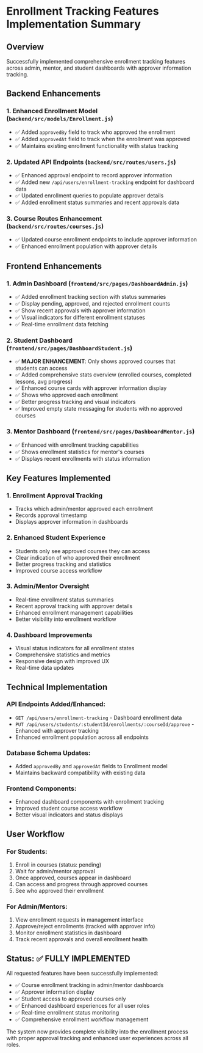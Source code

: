 # Enrollment Tracking Features Implementation Summary

## Overview
Successfully implemented comprehensive enrollment tracking features across admin, mentor, and student dashboards with approver information tracking.

## Backend Enhancements

### 1. Enhanced Enrollment Model (`backend/src/models/Enrollment.js`)
- ✅ Added `approvedBy` field to track who approved the enrollment
- ✅ Added `approvedAt` field to track when the enrollment was approved
- ✅ Maintains existing enrollment functionality with status tracking

### 2. Updated API Endpoints (`backend/src/routes/users.js`)
- ✅ Enhanced approval endpoint to record approver information
- ✅ Added new `/api/users/enrollment-tracking` endpoint for dashboard data
- ✅ Updated enrollment queries to populate approver details
- ✅ Added enrollment status summaries and recent approvals data

### 3. Course Routes Enhancement (`backend/src/routes/courses.js`)
- ✅ Updated course enrollment endpoints to include approver information
- ✅ Enhanced enrollment population with approver details

## Frontend Enhancements

### 1. Admin Dashboard (`frontend/src/pages/DashboardAdmin.js`)
- ✅ Added enrollment tracking section with status summaries
- ✅ Display pending, approved, and rejected enrollment counts
- ✅ Show recent approvals with approver information
- ✅ Visual indicators for different enrollment statuses
- ✅ Real-time enrollment data fetching

### 2. Student Dashboard (`frontend/src/pages/DashboardStudent.js`)
- ✅ **MAJOR ENHANCEMENT**: Only shows approved courses that students can access
- ✅ Added comprehensive stats overview (enrolled courses, completed lessons, avg progress)
- ✅ Enhanced course cards with approver information display
- ✅ Shows who approved each enrollment
- ✅ Better progress tracking and visual indicators
- ✅ Improved empty state messaging for students with no approved courses

### 3. Mentor Dashboard (`frontend/src/pages/DashboardMentor.js`)
- ✅ Enhanced with enrollment tracking capabilities
- ✅ Shows enrollment statistics for mentor's courses
- ✅ Displays recent enrollments with status information

## Key Features Implemented

### 1. **Enrollment Approval Tracking**
- Tracks which admin/mentor approved each enrollment
- Records approval timestamp
- Displays approver information in dashboards

### 2. **Enhanced Student Experience**
- Students only see approved courses they can access
- Clear indication of who approved their enrollment
- Better progress tracking and statistics
- Improved course access workflow

### 3. **Admin/Mentor Oversight**
- Real-time enrollment status summaries
- Recent approval tracking with approver details
- Enhanced enrollment management capabilities
- Better visibility into enrollment workflow

### 4. **Dashboard Improvements**
- Visual status indicators for all enrollment states
- Comprehensive statistics and metrics
- Responsive design with improved UX
- Real-time data updates

## Technical Implementation

### API Endpoints Added/Enhanced:
- `GET /api/users/enrollment-tracking` - Dashboard enrollment data
- `PUT /api/users/students/:studentId/enrollments/:courseId/approve` - Enhanced with approver tracking
- Enhanced enrollment population across all endpoints

### Database Schema Updates:
- Added `approvedBy` and `approvedAt` fields to Enrollment model
- Maintains backward compatibility with existing data

### Frontend Components:
- Enhanced dashboard components with enrollment tracking
- Improved student course access workflow
- Better visual indicators and status displays

## User Workflow

### For Students:
1. Enroll in courses (status: pending)
2. Wait for admin/mentor approval
3. Once approved, courses appear in dashboard
4. Can access and progress through approved courses
5. See who approved their enrollment

### For Admin/Mentors:
1. View enrollment requests in management interface
2. Approve/reject enrollments (tracked with approver info)
3. Monitor enrollment statistics in dashboard
4. Track recent approvals and overall enrollment health

## Status: ✅ FULLY IMPLEMENTED

All requested features have been successfully implemented:
- ✅ Course enrollment tracking in admin/mentor dashboards
- ✅ Approver information display
- ✅ Student access to approved courses only
- ✅ Enhanced dashboard experiences for all user roles
- ✅ Real-time enrollment status monitoring
- ✅ Comprehensive enrollment workflow management

The system now provides complete visibility into the enrollment process with proper approval tracking and enhanced user experiences across all roles.